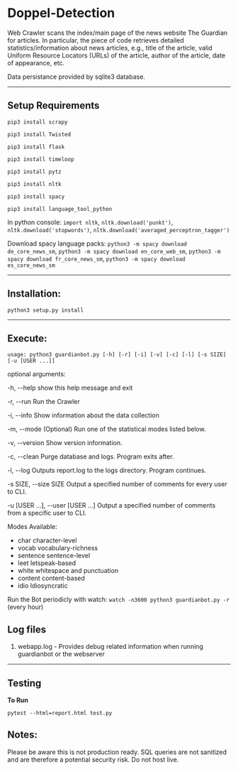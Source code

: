 # Doppel-Detection

Web Crawler scans the index/main page of the news website The Guardian for articles. In particular, the piece of code retrieves detailed statistics/information about news articles, e.g., title of the article, valid Uniform Resource Locators (URLs) of the article, author of the article, date of appearance, etc.  

Data persistance provided by sqlite3 database.

---
## Setup Requirements


`pip3 install scrapy`

`pip3 install Twisted`

`pip3 install flask`

`pip3 install timeloop`

`pip3 install pytz`

`pip3 install nltk`

`pip3 install spacy`

`pip3 install language_tool_python`

In python console:
`import nltk`,
`nltk.download('punkt')`,
`nltk.download('stopwords')`,
`nltk.download('averaged_perceptron_tagger')`

Download spacy language packs:
`python3 -m spacy download de_core_news_sm`, `python3 -m spacy download en_core_web_sm`, `python3 -m spacy download fr_core_news_sm`, `python3 -m spacy download es_core_news_sm`

---
## Installation:
`python3 setup.py install`

---
## Execute: 

`usage: python3 guardianbot.py [-h] [-r] [-i] [-v] [-c] [-l] [-s SIZE] [-u [USER ...]]`

optional arguments:

  -h, --help            show this help message and exit
  
  -r, --run             Run the Crawler
  
  -i, --info            Show information about the data collection
  
  -m, --mode            (Optional) Run one of the statistical modes listed below.

  -v, --version         Show version information.
  
  -c, --clean           Purge database and logs. Program exits after.
  
  -l, --log             Outputs report.log to the logs directory. Program continues.
  
  -s SIZE, --size SIZE  Output a specified number of comments for every user to CLI.
  
  -u [USER ...], --user [USER ...]
                        Output a specified number of comments from a specific user to CLI.

Modes Available:
  - char          character-level
  - vocab         vocabulary-richness
  - sentence      sentence-level   
  - leet          letspeak-based
  - white         whitespace and punctuation
  - content       content-based
  - idio          Idiosyncratic
            
Run the Bot periodicly with watch: `watch -n3600 python3 guardianbot.py -r` (every hour)
                    
## Log files
1. webapp.log - Provides debug related information when running guardianbot or the webserver

---
## Testing

**To Run**

`pytest --html=report.html test.py`

## Notes:

Please be aware this is not production ready.  SQL queries are not sanitized and are therefore a potential security risk. Do not host live.